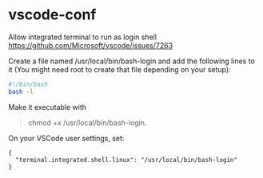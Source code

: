 # vscode-conf

Allow integrated terminal to run as login shell
https://github.com/Microsoft/vscode/issues/7263

Create a file named /usr/local/bin/bash-login and add the following lines to it (You might need root to create that file depending on your setup):

```.bash
#!/bin/bash
bash -l
```

Make it executable with 
> chmod +x /usr/local/bin/bash-login.

On your VSCode user settings, set:
```vscode
{
  "terminal.integrated.shell.linux": "/usr/local/bin/bash-login"
}
```
